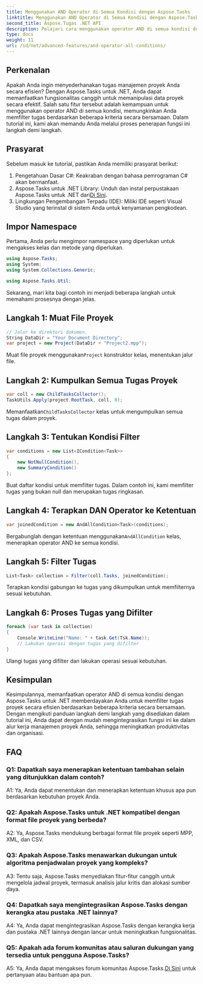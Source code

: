 ```yaml
---
title: Menggunakan AND Operator di Semua Kondisi dengan Aspose.Tasks
linktitle: Menggunakan AND Operator di Semua Kondisi dengan Aspose.Tasks
second_title: Aspose.Tugas .NET API
description: Pelajari cara menggunakan operator AND di semua kondisi dengan Aspose.Tasks untuk .NET guna memfilter tugas proyek secara efisien.
type: docs
weight: 11
url: /id/net/advanced-features/and-operator-all-conditions/
---
```

## Perkenalan

Apakah Anda ingin menyederhanakan tugas manajemen proyek Anda secara efisien? Dengan Aspose.Tasks untuk .NET, Anda dapat memanfaatkan fungsionalitas canggih untuk memanipulasi data proyek secara efektif. Salah satu fitur tersebut adalah kemampuan untuk menggunakan operator AND di semua kondisi, memungkinkan Anda memfilter tugas berdasarkan beberapa kriteria secara bersamaan. Dalam tutorial ini, kami akan memandu Anda melalui proses penerapan fungsi ini langkah demi langkah.

## Prasyarat

Sebelum masuk ke tutorial, pastikan Anda memiliki prasyarat berikut:

1. Pengetahuan Dasar C#: Keakraban dengan bahasa pemrograman C# akan bermanfaat.
2.  Aspose.Tasks untuk .NET Library: Unduh dan instal perpustakaan Aspose.Tasks untuk .NET dari[Di Sini](https://releases.aspose.com/tasks/net/).
3. Lingkungan Pengembangan Terpadu (IDE): Miliki IDE seperti Visual Studio yang terinstal di sistem Anda untuk kenyamanan pengkodean.

## Impor Namespace

Pertama, Anda perlu mengimpor namespace yang diperlukan untuk mengakses kelas dan metode yang diperlukan.

```csharp
using Aspose.Tasks;
using System;
using System.Collections.Generic;

using Aspose.Tasks.Util;

```

Sekarang, mari kita bagi contoh ini menjadi beberapa langkah untuk memahami prosesnya dengan jelas.

## Langkah 1: Muat File Proyek

```csharp
// Jalur ke direktori dokumen.
String DataDir = "Your Document Directory";
var project = new Project(DataDir + "Project2.mpp");
```

 Muat file proyek menggunakan`Project` konstruktor kelas, menentukan jalur file.

## Langkah 2: Kumpulkan Semua Tugas Proyek

```csharp
var coll = new ChildTasksCollector();
TaskUtils.Apply(project.RootTask, coll, 0);
```

 Memanfaatkan`ChildTasksCollector` kelas untuk mengumpulkan semua tugas dalam proyek.

## Langkah 3: Tentukan Kondisi Filter

```csharp
var conditions = new List<ICondition<Task>>
{
    new NotNullCondition(),
    new SummaryCondition()
};
```

Buat daftar kondisi untuk memfilter tugas. Dalam contoh ini, kami memfilter tugas yang bukan null dan merupakan tugas ringkasan.

## Langkah 4: Terapkan DAN Operator ke Ketentuan

```csharp
var joinedCondition = new AndAllCondition<Task>(conditions);
```

 Bergabunglah dengan ketentuan menggunakan`AndAllCondition` kelas, menerapkan operator AND ke semua kondisi.

## Langkah 5: Filter Tugas

```csharp
List<Task> collection = Filter(coll.Tasks, joinedCondition);
```

Terapkan kondisi gabungan ke tugas yang dikumpulkan untuk memfilternya sesuai kebutuhan.

## Langkah 6: Proses Tugas yang Difilter

```csharp
foreach (var task in collection)
{
    Console.WriteLine("Name: " + task.Get(Tsk.Name));
    // Lakukan operasi dengan tugas yang difilter
}
```

Ulangi tugas yang difilter dan lakukan operasi sesuai kebutuhan.

## Kesimpulan

Kesimpulannya, memanfaatkan operator AND di semua kondisi dengan Aspose.Tasks untuk .NET memberdayakan Anda untuk memfilter tugas proyek secara efisien berdasarkan beberapa kriteria secara bersamaan. Dengan mengikuti panduan langkah demi langkah yang disediakan dalam tutorial ini, Anda dapat dengan mudah mengintegrasikan fungsi ini ke dalam alur kerja manajemen proyek Anda, sehingga meningkatkan produktivitas dan organisasi.

## FAQ

### Q1: Dapatkah saya menerapkan ketentuan tambahan selain yang ditunjukkan dalam contoh?

A1: Ya, Anda dapat menentukan dan menerapkan ketentuan khusus apa pun berdasarkan kebutuhan proyek Anda.

### Q2: Apakah Aspose.Tasks untuk .NET kompatibel dengan format file proyek yang berbeda?

A2: Ya, Aspose.Tasks mendukung berbagai format file proyek seperti MPP, XML, dan CSV.

### Q3: Apakah Aspose.Tasks menawarkan dukungan untuk algoritma penjadwalan proyek yang kompleks?

A3: Tentu saja, Aspose.Tasks menyediakan fitur-fitur canggih untuk mengelola jadwal proyek, termasuk analisis jalur kritis dan alokasi sumber daya.

### Q4: Dapatkah saya mengintegrasikan Aspose.Tasks dengan kerangka atau pustaka .NET lainnya?

A4: Ya, Anda dapat mengintegrasikan Aspose.Tasks dengan kerangka kerja dan pustaka .NET lainnya dengan lancar untuk meningkatkan fungsionalitas.

### Q5: Apakah ada forum komunitas atau saluran dukungan yang tersedia untuk pengguna Aspose.Tasks?

 A5: Ya, Anda dapat mengakses forum komunitas Aspose.Tasks.[Di Sini](https://forum.aspose.com/c/tasks/15) untuk pertanyaan atau bantuan apa pun.